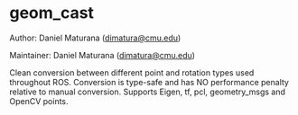 # geom_cast

Author: Daniel Maturana (dimatura@cmu.edu)

Maintainer: Daniel Maturana (dimatura@cmu.edu)


Clean conversion between different point and rotation types used throughout ROS.
Conversion is type-safe and has NO performance penalty relative to manual conversion.
Supports Eigen, tf, pcl, geometry_msgs and OpenCV points.


